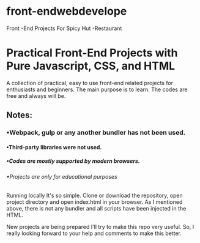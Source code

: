 # front-endwebdevelope
Front -End Projects For  Spicy Hut -Restaurant 
<head>
  <body>
  <h1>Practical Front-End Projects with Pure Javascript, CSS, and HTML</h1>

<p>A collection of practical, easy to use front-end related projects for enthusiasts and beginners. The main purpose is to learn. The codes are free and always will be.

</p>
<h2>Notes:</h2>

<h3>&bull;Webpack, gulp or any another bundler has not been used.</h3>
<h4>&bull;Third-party libraries were not used.</h4>
<h5>&bull;Codes are mostly supported by modern browsers.</h5>
<h6>&#8226;Projects are only for educational purposes</h6>


<h7>Running locally</h7>
It's so simple. Clone or download the repository, open project directory and open index.html in your browser. As I mentioned above, there is not any bundler and all scripts have been injected in the HTML.

<h8>New projects are being prepared</h8>
I'll try to make this repo very useful. So, I really looking forward to your help and comments to make this better.
</body>


</head>


